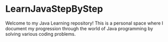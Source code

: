 # LearnJavaStepByStep
Welcome to my Java Learning repository! This is a personal space where I document my progression through the world of Java programming by solving various coding problems.
